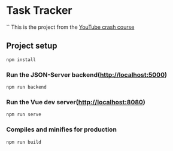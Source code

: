 # Task Tracker
``  This is the project from the [YouTube crash course](https://www.youtube.com/watch?v=qZXt1Aom3Cs)

## Project setup
```
npm install
```

### Run the JSON-Server backend([http://localhost:5000](http://localhost:5000))
```
npm run backend
```

### Run the Vue dev server([http://localhost:8080](http://localhost:8080))
```
npm run serve
```

### Compiles and minifies for production
```
npm run build
```
